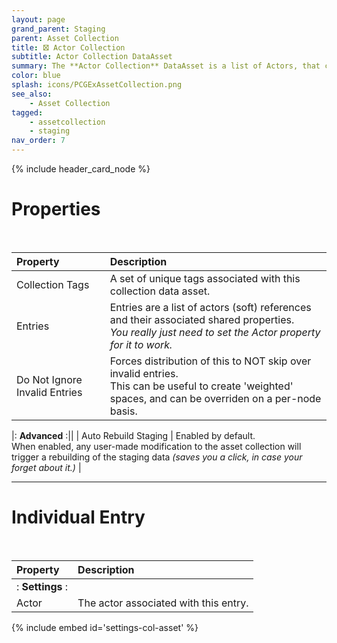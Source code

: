 ```yaml
---
layout: page
grand_parent: Staging
parent: Asset Collection
title: 🝱 Actor Collection
subtitle: Actor Collection DataAsset
summary: The **Actor Collection** DataAsset is a list of Actors, that comes with all the Asset Collection goodies.
color: blue
splash: icons/PCGExAssetCollection.png
see_also: 
    - Asset Collection
tagged: 
    - assetcollection
    - staging
nav_order: 7
---
```


{% include header_card_node %}

# Properties
<br>

| Property       | Description          |
|:-------------|:------------------|
| Collection Tags           | A set of unique tags associated with this collection data asset. |
| Entries           | Entries are a list of actors (soft) references and their associated shared properties.<br>*You really just need to set the Actor property for it to work.* |
| Do Not Ignore Invalid Entries          | Forces distribution of this to NOT skip over invalid entries.<br>This can be useful to create 'weighted' spaces, and can be overriden on a per-node basis. |

|: **Advanced** :||
| Auto Rebuild Staging           | Enabled by default.<br>When enabled, any user-made modification to the asset collection will trigger a rebuilding of the staging data *(saves you a click, in case your forget about it.)* |

---
# Individual Entry
<br>

| Property       | Description          |
|:-------------|:------------------|
|: **Settings** :||
| Actor           | The actor associated with this entry. |

{% include embed id='settings-col-asset' %}